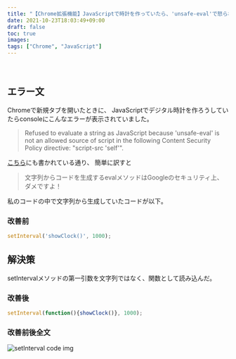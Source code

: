 ```yaml
---
title: "【Chrome拡張機能】JavaScriptで時計を作っていたら、'unsafe-eval'で怒られた"
date: 2021-10-23T18:03:49+09:00
draft: false
toc: true
images:
tags: ["Chrome", "JavaScript"]
---
```


<!-- 記事設計項目 -->

<!-- 伝えたいこと：Chrome拡張機能をつくるときにだけ、動かなくなるJavaScriptの文があるよ！！ -->

　　<!-- ①掛け合わせ3つの狙うキーワード -->
   <!-- Chrome拡張機能　JavaScript unsafe-eval -->
  
   <!-- ②ターゲット -->
   <!--  Chrome拡張機能をJavaScriptで作ろうとしてる人  -->
    
   <!-- ③読者の悩み -->
   <!--   JavaScriptのエラーの意味がわからない   -->
   <!-- ④悩みが解決する条件 -->
   <!--   エラーの意味がわかり、正しい構文の書き方がわかる。   -->
   <!-- ⑤悩みの解決策 -->
   <!--   エラーの意味の解説・正しい構文の書き方   -->
   <!-- ⑥記事を読むメリット -->
   <!--      -->
   <!-- ⑦記事の信頼性 -->
   <!--      -->


<!--------------->



<!-- リード文 -->


  <!-- 読者の悩みに共感する -->
  <!-- 記事で示すことを書く -->
  <!-- 悩みが解決する条件を提示する -->
  <!-- 記事を読むメリットを示す -->
  <!-- 記事の信頼性を示す -->
  
  
<!----------->

  <!--リード文（権威・読者の不安を解消、安心させる・）-->
  <!--この記事を読む人の悩みの状況に共感する：　　Chrome拡張機能を作っているときに、Content Security Policyのエラーに引っかかって解決できない-->
    
  <!--この記事を読むことで何を得られるか、どんな価値が生まれるか：Content Security Policyのunsafe-evalの意味が何となくわかる-->

<!--この記事の根拠または信頼性：エンジニアではない私でも理解できた-->


<!-- エラー解説 -->
## エラー文
<!-- エラーが出る直前までやろうとしていたこと -->
Chromeで新規タブを開いたときに、
JavaScriptでデジタル時計を作ろうしていたらconsoleにこんなエラーが表示されていました。
<!-- エラー本文 -->
> Refused to evaluate a string as JavaScript because 'unsafe-eval' is not an allowed source of script in the following Content Security Policy directive: "script-src 'self'".

<!-- エラー文要約 -->
[こちら](https://kuroeveryday.blogspot.com/2015/06/ChromeExtensionsEvalError.html)にも書かれている通り、
簡単に訳すと
> 文字列からコードを生成するevalメソッドはGoogleのセキュリティ上、ダメですよ！

私のコードの中で文字列から生成していたコードが以下。
### 改善前
```JavaScript
setInterval('showClock()', 1000);
```
<!--結論-->
## 解決策
setIntervalメソッドの第一引数を文字列ではなく、関数として読み込んだ。

<!--理由-->

<!--具体例-->

### 改善後
```JavaScript
setInterval(function(){showClock()}, 1000);
```
### 改善前後全文

![setInterval code img](https://user-images.githubusercontent.com/64098050/138999282-cc327f11-411f-47ea-9ce9-db2ff03e5f76.PNG)
<!-- 

[MDN Web Docs](https://developer.mozilla.org/ja/docs/Web/API/setInterval)
によると、setIntervalメソッドの第一引数

## なぜこのエラーにたどり着いたか
### 作りたかったもの
[Chrome Extensions: New Tab Override - Programming with Text](https://youtu.be/vNb3P5KIxXw)
このリンクにある動画にある通り、
Chromeで新規タブを開いたときに、JavaScriptで動く時計をHTML上に表示させたかった。

そこでネットからテキトーに[引っ張ってきたコード](https://qumeru.com/magazine/362)をそのまま貼り付けた。


setIntervalの第一引数には”定義した関数の文字列”を入れても関数を動かすことができるし、
”関数として直接functionを作ったもの”でも呼び込むことができる。


しかし、Chrome拡張機能の中で作る場合には、
第一引数に”定義した関数の文字列”を入れるとunsafe-evalというエラーがでてしまう。 -->

